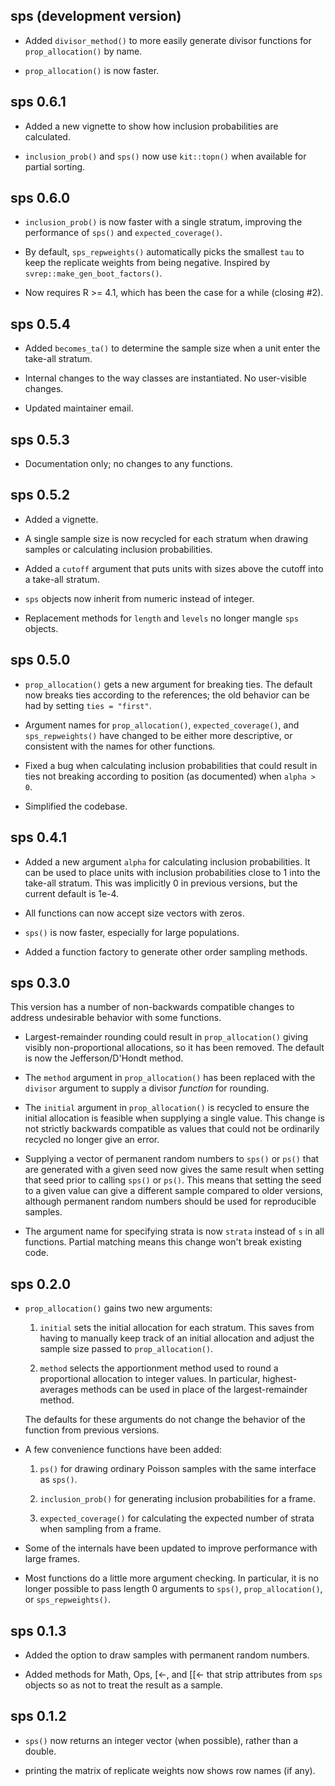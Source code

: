 ## sps (development version)

- Added `divisor_method()` to more easily generate divisor functions for
`prop_allocation()` by name.

- `prop_allocation()` is now faster.

## sps 0.6.1

- Added a new vignette to show how inclusion probabilities are calculated.

- `inclusion_prob()` and `sps()` now use `kit::topn()` when available for
partial sorting.

## sps 0.6.0

- `inclusion_prob()` is now faster with a single stratum, improving the performance
of `sps()` and `expected_coverage()`.

- By default, `sps_repweights()` automatically picks the smallest
`tau` to keep the replicate weights from being negative. Inspired by
`svrep::make_gen_boot_factors()`.

- Now requires R >= 4.1, which has been the case for a while (closing #2).

## sps 0.5.4

- Added `becomes_ta()` to determine the sample size when a unit enter the
take-all stratum.

- Internal changes to the way classes are instantiated. No user-visible changes.

- Updated maintainer email.

## sps 0.5.3

- Documentation only; no changes to any functions.

## sps 0.5.2

- Added a vignette.

- A single sample size is now recycled for each stratum when drawing samples or calculating inclusion probabilities.

- Added a `cutoff` argument that puts units with sizes above the cutoff into a take-all stratum.

- `sps` objects now inherit from numeric instead of integer.

- Replacement methods for `length` and `levels` no longer mangle `sps` objects.

## sps 0.5.0

- `prop_allocation()` gets a new argument for breaking ties. The default now breaks ties according to the references; the old behavior can be had by setting `ties = "first"`.

- Argument names for `prop_allocation()`, `expected_coverage()`, and `sps_repweights()` have changed to be either more descriptive, or consistent with the names for other functions.

- Fixed a bug when calculating inclusion probabilities that could result in ties not breaking according to position (as documented) when `alpha > 0`.

- Simplified the codebase.

## sps 0.4.1

- Added a new argument `alpha` for calculating inclusion probabilities. It can be used to place units with inclusion probabilities close to 1 into the take-all stratum. This was implicitly 0 in previous versions, but the current default is 1e-4.

- All functions can now accept size vectors with zeros.

- `sps()` is now faster, especially for large populations.

- Added a function factory to generate other order sampling methods.

## sps 0.3.0

This version has a number of non-backwards compatible changes to address undesirable behavior with some functions.

- Largest-remainder rounding could result in `prop_allocation()` giving visibly non-proportional allocations, so it has been removed. The default is now the Jefferson/D'Hondt method.

- The `method` argument in `prop_allocation()` has been replaced with the `divisor` argument to supply a divisor *function* for rounding.

- The `initial` argument in `prop_allocation()` is recycled to ensure the initial allocation is feasible when supplying a single value. This change is not strictly backwards compatible as values that could not be ordinarily recycled no longer give an error.

- Supplying a vector of permanent random numbers to `sps()` or `ps()` that are generated with a given seed now gives the same result when setting that seed prior to calling `sps()` or `ps()`. This means that setting the seed to a given value can give a different sample compared to older versions, although permanent random numbers should be used for reproducible samples.

- The argument name for specifying strata is now `strata` instead of `s` in all functions. Partial matching means this change won't break existing code.

## sps 0.2.0

- `prop_allocation()` gains two new arguments:

    1. `initial` sets the initial allocation for each stratum. This saves from having to manually keep track of an initial allocation and adjust the sample size passed to `prop_allocation()`.

    2. `method` selects the apportionment method used to round a proportional allocation to integer values. In particular, highest-averages methods can be used in place of the largest-remainder method.

    The defaults for these arguments do not change the behavior of the function from previous versions.
    
- A few convenience functions have been added:

    1. `ps()` for drawing ordinary Poisson samples with the same interface as `sps()`.
    
    2. `inclusion_prob()` for generating inclusion probabilities for a frame.
    
    3. `expected_coverage()` for calculating the expected number of strata when sampling from a frame.
    
- Some of the internals have been updated to improve performance with large frames.

- Most functions do a little more argument checking. In particular, it is no longer possible to pass length 0 arguments to `sps()`, `prop_allocation()`, or `sps_repweights()`.

## sps 0.1.3

- Added the option to draw samples with permanent random numbers.

- Added methods for Math, Ops, [<-, and [[<- that strip attributes from `sps` objects so as not to treat the result as a sample.

## sps 0.1.2

- `sps()` now returns an integer vector (when possible), rather than a double.

- printing the matrix of replicate weights now shows row names (if any).
